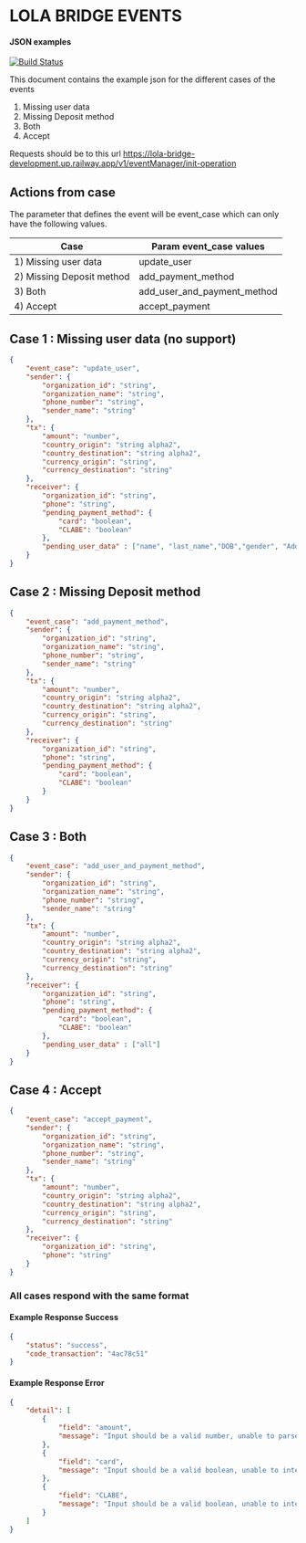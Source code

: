 # LOLA BRIDGE EVENTS
#### JSON examples

[![Build Status](https://travis-ci.org/joemccann/dillinger.svg?branch=master)](https://travis-ci.org/joemccann/dillinger)

This document contains the example json for the different cases of the events
1) Missing user data
2) Missing Deposit method
3) Both
4) Accept

Requests should be to this url
https://lola-bridge-development.up.railway.app/v1/eventManager/init-operation

## Actions from case
The parameter that defines the event will be event_case which can only have the following values.

| Case | Param event_case values |
| ------ |------|
| 1) Missing user data | update_user |
| 2) Missing Deposit method | add_payment_method |
| 3) Both | add_user_and_payment_method |
| 4) Accept | accept_payment |

## Case 1 : Missing user data (no support) 
```json
{
    "event_case": "update_user",
    "sender": {
        "organization_id": "string",
        "organization_name": "string",
        "phone_number": "string",
        "sender_name": "string"
    },
    "tx": {
        "amount": "number",
        "country_origin": "string alpha2",
        "country_destination": "string alpha2",
        "currency_origin": "string",
        "currency_destination": "string"
    },
    "receiver": {
        "organization_id": "string",
        "phone": "string",
        "pending_payment_method": {
            "card": "boolean",
            "CLABE": "boolean"
        },
        "pending_user_data" : ["name", "last_name","DOB","gender", "Address"]
    }
}
```

## Case 2 : Missing Deposit method
```json
{
    "event_case": "add_payment_method",
    "sender": {
        "organization_id": "string",
        "organization_name": "string",
        "phone_number": "string",
        "sender_name": "string"
    },
    "tx": {
        "amount": "number",
        "country_origin": "string alpha2",
        "country_destination": "string alpha2",
        "currency_origin": "string",
        "currency_destination": "string"
    },
    "receiver": {
        "organization_id": "string",
        "phone": "string",
        "pending_payment_method": {
            "card": "boolean",
            "CLABE": "boolean"
        }
    }
}
```

## Case 3 : Both
```json
{
    "event_case": "add_user_and_payment_method",
    "sender": {
        "organization_id": "string",
        "organization_name": "string",
        "phone_number": "string",
        "sender_name": "string"
    },
    "tx": {
        "amount": "number",
        "country_origin": "string alpha2",
        "country_destination": "string alpha2",
        "currency_origin": "string",
        "currency_destination": "string"
    },
    "receiver": {
        "organization_id": "string",
        "phone": "string",
        "pending_payment_method": {
            "card": "boolean",
            "CLABE": "boolean"
        },
        "pending_user_data" : ["all"]
    }
}
```

## Case 4 : Accept
```json
{
    "event_case": "accept_payment",
    "sender": {
        "organization_id": "string",
        "organization_name": "string",
        "phone_number": "string",
        "sender_name": "string"
    },
    "tx": {
        "amount": "number",
        "country_origin": "string alpha2",
        "country_destination": "string alpha2",
        "currency_origin": "string",
        "currency_destination": "string"
    },
    "receiver": {
        "organization_id": "string",
        "phone": "string"
    }
}
```

### All cases respond with the same format
#### Example Response Success

```json
{
    "status": "success",
    "code_transaction": "4ac78c51"
}
```
#### Example Response Error

```json
{
    "detail": [
        {
            "field": "amount",
            "message": "Input should be a valid number, unable to parse string as a number"
        },
        {
            "field": "card",
            "message": "Input should be a valid boolean, unable to interpret input"
        },
        {
            "field": "CLABE",
            "message": "Input should be a valid boolean, unable to interpret input"
        }
    ]
}
```